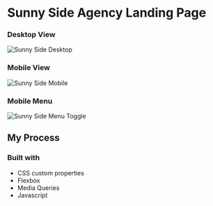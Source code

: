 # Sunny Side Agency Landing Page
### Desktop View
![Sunny Side Desktop](https://user-images.githubusercontent.com/25612068/233906941-cb5faa8e-6c66-4518-98cd-7c074665bbce.png)

### Mobile View
![Sunny Side Mobile](https://user-images.githubusercontent.com/25612068/233906976-111cf725-fe9e-459c-87ed-581387badd1d.png)

### Mobile Menu
![Sunny Side Menu Toggle](https://user-images.githubusercontent.com/25612068/233907004-e04f6b63-e9a1-4475-962c-07a0ec30a0c9.png)

## My Process

### Built with
- CSS custom properties
- Flexbox
- Media Queries
- Javascript
